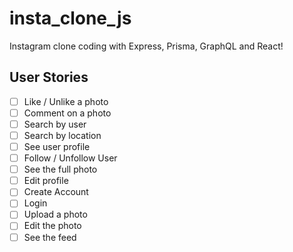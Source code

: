 # insta_clone_js
Instagram clone coding with Express, Prisma, GraphQL and React!

## User Stories

- [ ] Like / Unlike a photo
- [ ] Comment on a photo
- [ ] Search by user
- [ ] Search by location
- [ ] See user profile
- [ ] Follow / Unfollow User
- [ ] See the full photo
- [ ] Edit profile
- [ ] Create Account
- [ ] Login
- [ ] Upload a photo
- [ ] Edit the photo
- [ ] See the feed
